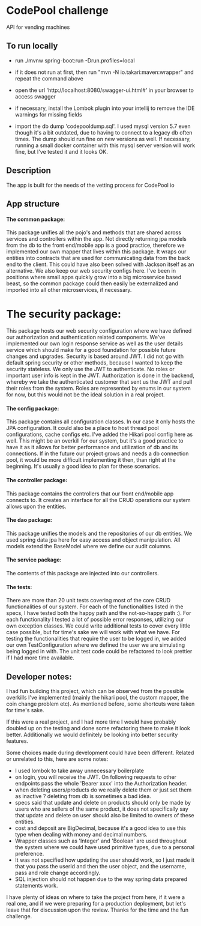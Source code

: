 # CodePool challenge

API for vending machines

## To run locally

* run ./mvnw spring-boot:run -Drun.profiles=local

* if it does not run at first, then run "mvn -N io.takari:maven:wrapper" and repeat the command above

* open the url 'http://localhost:8080/swagger-ui.html#' in your browser to access swagger

* if necessary, install the Lombok plugin into your intellij to remove the IDE warnings for missing fields

* import the db dump 'codepooldump.sql'. I used mysql version 5.7 even though it's a bit outdated,
due to having to connect to a legacy db often times. The dump should run fine on new versions as well. 
If necessary, running a small docker container with this mysql server version will work fine, but I've tested it
and it looks OK.


## Description

The app is built for the needs of the vetting process for CodePool io

## App structure

#### The common package: 
This package unifies all the pojo's and methods that are shared across services and controllers within the app.
Not directly returning jpa models from the db to the front end/mobile app is a good practice,
therefore we implemented our own mapper that lives within this package. It wraps our entities into 
contracts that are used for communicating data from the back end to the client.
This could have also been solved with Jackson itself as an alternative.
We also keep our web security configs here.
I've been in positions where small apps quickly grow into a big microservice based beast, 
so the common package could then easily be externalized and imported into all other microservices, if necessary.

# The security package:
This package hosts our web security configuration where we have defined our
authorization and authentication related components.
We've implemented our own login response service as well as the user details service
which should make for a good foundation for possible future changes and upgrades.
Security is based around JWT. I did not go with default spring security or other methods,
because I wanted to keep the security stateless. We only use the JWT to authenticate.
No roles or important user info is kept in the JWT. 
Authorization is done in the backend,
whereby we take the authenticated customer that sent us the JWT and pull their roles from the system.
Roles are represented by enums in our system for now, but this would not be the ideal solution in a real project.


#### The config package:
This package contains all configuration classes. In our case it only hosts the JPA configuration.
It could also be a place to host thread pool configurations, cache configs etc.
I've added the Hikari pool config here as well. This might be an overkill for our system,
but it's a good practice to have it as it allows for better performance and utilization of
db and its connections. If in the future our project grows and needs a db connection pool,
it would be more difficult implementing it then, than right at the beginning.
It's usually a good idea to plan for these scenarios.

#### The controller package:
This package contains the controllers that our front end/mobile app connects to.
It creates an interface for all the CRUD operations our system allows upon the entities.

#### The dao package:
This package unifies the models and the repositories of our db entities.
We used spring data jpa here for easy access and object manipulation.
All models extend the BaseModel where we define our audit columns.


#### The service package:
The contents of this package are injected into our controllers.

#### The tests:
There are more than 20 unit tests covering most of the core CRUD functionalities of our system.
For each of the functionalities listed in the specs, 
I have tested both the happy path and the not-so-happy path :).
For each functionality I tested a lot of possible error responses,
utilizing our own exception classes.
We could write additional tests to cover every little case possible,
but for time's sake we will work with what we have.
For testing the functionalities that require the user to be logged in,
we added our own TestConfiguration where we defined the user we are simulating being logged in with.
The unit test code could be refactored to look prettier if I had more time available.


## Developer notes:
I had fun building this project, which can be observed from 
the possible overkills I've implemented (mainly the hikari pool, the custom mapper, the coin change problem etc).
As mentioned before, some shortcuts were taken for time's sake.

If this were a real project, and I had more time I would have probably doubled up on the testing 
and done some refactoring there to make it look better.
Additionally we would definitely be looking into better security features.


Some choices made during development could have been different. 
Related or unrelated to this, here are some notes:
- I used lombok to take away unnecessary boilerplate
- on login, you will receive the JWT. On following requests to other endpoints pass the whole 'Bearer xxxx' into the Authorization header.
- when deleting users/products do we really delete them or just set them as inactive ? deleting from db is sometimes a bad idea.
- specs said that update and delete on products should only be made by users who are sellers of the same product,
it does not specifically say that update and delete on user should also be limited to owners of these entities.
- cost and deposit are BigDecimal, because it's a good idea to use this type when dealing with money and decimal numbers.
- Wrapper classes such as 'Integer' and 'Boolean' are used throughout the system where we could have used primitive types, due to a personal preference. 
- It was not specified how updating the user should work, so I just made it that you pass the userId and then the user object,
and the username, pass and role change accordingly.
- SQL injection should not happen due to the way spring data prepared statements work.

I have plenty of ideas on where to take the project from here, if it were a real one, and if we
were preparing for a production deployment, but let's leave that for discussion upon the review.
Thanks for the time and the fun challenge.





